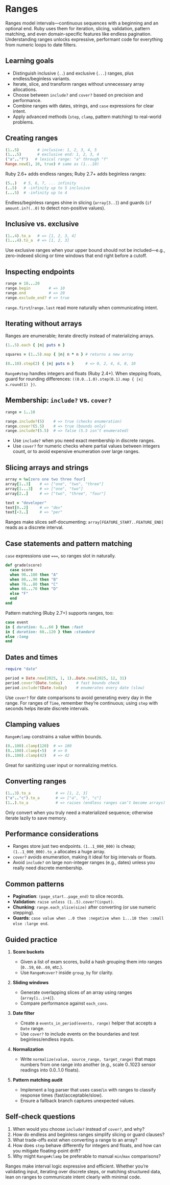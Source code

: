 # Ranges

Ranges model intervals—continuous sequences with a beginning and an optional end. Ruby uses them for iteration, slicing, validation, pattern matching, and even domain-specific features like endless pagination. Understanding ranges unlocks expressive, performant code for everything from numeric loops to date filters.

## Learning goals

- Distinguish inclusive (`..`) and exclusive (`...`) ranges, plus endless/beginless variants.
- Iterate, slice, and transform ranges without unnecessary array allocations.
- Choose between `include?` and `cover?` based on precision and performance.
- Combine ranges with dates, strings, and `case` expressions for clear intent.
- Apply advanced methods (`step`, `clamp`, pattern matching) to real-world problems.

## Creating ranges

```ruby
(1..5)        # inclusive: 1, 2, 3, 4, 5
(1...5)       # exclusive end: 1, 2, 3, 4
("a".."f")   # lexical range: "a" through "f"
Range.new(1, 10, true) # same as (1...10)
```

Ruby 2.6+ adds endless ranges; Ruby 2.7+ adds beginless ranges:

```ruby
(5..)   # 5, 6, 7, ... infinity
(..5)   # -infinity up to 5 inclusive
(...5)  # -infinity up to 4
```

Endless/beginless ranges shine in slicing (`array[3..]`) and guards (`if amount.in?(..0)` to detect non-positive values).

## Inclusive vs. exclusive

```ruby
(1..4).to_a   # => [1, 2, 3, 4]
(1...4).to_a  # => [1, 2, 3]
```

Use exclusive ranges when your upper bound should not be included—e.g., zero-indexed slicing or time windows that end right before a cutoff.

## Inspecting endpoints

```ruby
range = 10...20
range.begin        # => 10
range.end          # => 20
range.exclude_end? # => true
```

`range.first`/`range.last` read more naturally when communicating intent.

## Iterating without arrays

Ranges are enumerable; iterate directly instead of materializing arrays.

```ruby
(1..5).each { |n| puts n }

squares = (1..5).map { |n| n * n } # returns a new array

(0..10).step(2) { |n| puts n }     # => 0, 2, 4, 6, 8, 10
```

`Range#step` handles integers and floats (Ruby 2.4+). When stepping floats, guard for rounding differences: `((0.0..1.0).step(0.1).map { |x| x.round(1) })`.

## Membership: `include?` vs. `cover?`

```ruby
range = 1..10

range.include?(5)    # => true (checks enumeration)
range.cover?(5.5)    # => true (bounds only)
range.include?(5.5)  # => false (5.5 isn’t enumerated)
```

- Use `include?` when you need exact membership in discrete ranges.
- Use `cover?` for numeric checks where partial values between integers count, or to avoid expensive enumeration over large ranges.

## Slicing arrays and strings

```ruby
array = %w[zero one two three four]
array[1..3]    # => ["one", "two", "three"]
array[1...3]   # => ["one", "two"]
array[2..]     # => ["two", "three", "four"]

text = "developer"
text[0..2]     # => "dev"
text[-3..]     # => "per"
```

Ranges make slices self-documenting: `array[FEATURE_START..FEATURE_END]` reads as a discrete interval.

## Case statements and pattern matching

`case` expressions use `===`, so ranges slot in naturally.

```ruby
def grade(score)
  case score
  when 90..100 then "A"
  when 80...90 then "B"
  when 70...80 then "C"
  when 60...70 then "D"
  else "F"
  end
end
```

Pattern matching (Ruby 2.7+) supports ranges, too:

```ruby
case event
in { duration: 0...60 } then :fast
in { duration: 60..120 } then :standard
else :long
end
```

## Dates and times

```ruby
require "date"

period = Date.new(2025, 1, 1)..Date.new(2025, 12, 31)
period.cover?(Date.today)      # fast bounds check
period.include?(Date.today)    # enumerates every date (slow)
```

Use `cover?` for date comparisons to avoid generating every day in the range. For ranges of `Time`, remember they’re continuous; using `step` with seconds helps iterate discrete intervals.

## Clamping values

`Range#clamp` constrains a value within bounds.

```ruby
(0..100).clamp(120)  # => 100
(0..100).clamp(-5)   # => 0
(0..100).clamp(42)   # => 42
```

Great for sanitizing user input or normalizing metrics.

## Converting ranges

```ruby
(1..3).to_a           # => [1, 2, 3]
("a".."c").to_a       # => ["a", "b", "c"]
(1..).to_a            # => raises (endless ranges can’t become arrays)
```

Only convert when you truly need a materialized sequence; otherwise iterate lazily to save memory.

## Performance considerations

- Ranges store just two endpoints. `(1..1_000_000)` is cheap; `(1..1_000_000).to_a` allocates a huge array.
- `cover?` avoids enumeration, making it ideal for big intervals or floats.
- Avoid `include?` on large non-integer ranges (e.g., dates) unless you really need discrete membership.

## Common patterns

- **Pagination**: `(page_start..page_end)` to slice records.
- **Validation**: `raise unless (1..5).cover?(input)`.
- **Chunking**: `range.each_slice(size)` after converting (or use numeric stepping).
- **Guards**: `case value when ..0 then :negative when 1...10 then :small else :large end`.

## Guided practice

1. **Score buckets**
   - Given a list of exam scores, build a hash grouping them into ranges (`0..59`, `60..69`, etc.).
   - Use `Range#cover?` inside `group_by` for clarity.

2. **Sliding windows**
   - Generate overlapping slices of an array using ranges (`array[i..i+4]`).
   - Compare performance against `each_cons`.

3. **Date filter**
   - Create a `events_in_period(events, range)` helper that accepts a `Date` range.
   - Use `cover?` to include events on the boundaries and test beginless/endless inputs.

4. **Normalization**
   - Write `normalize(value, source_range, target_range)` that maps numbers from one range into another (e.g., scale 0..1023 sensor readings into 0.0..1.0 floats).

5. **Pattern matching audit**
   - Implement a log parser that uses case/`in` with ranges to classify response times (fast/acceptable/slow).
   - Ensure a fallback branch captures unexpected values.

## Self-check questions

1. When would you choose `include?` instead of `cover?`, and why?
2. How do endless and beginless ranges simplify slicing or guard clauses?
3. What trade-offs exist when converting a range to an array?
4. How does `step` behave differently for integers and floats, and how can you mitigate floating-point drift?
5. Why might `Range#clamp` be preferable to manual `min`/`max` comparisons?

Ranges make interval logic expressive and efficient. Whether you’re validating input, iterating over discrete steps, or matching structured data, lean on ranges to communicate intent clearly with minimal code.
